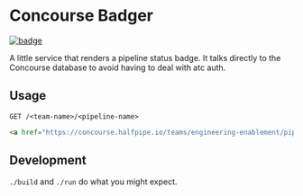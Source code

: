 # Concourse Badger

<a href="https://concourse.halfpipe.io/teams/engineering-enablement/pipelines/concourse-badger"><img src="http://badger.halfpipe.io/engineering-enablement/concourse-badger" title="badge"></a>

A little service that renders a pipeline status badge. It talks directly to the Concourse database to avoid having to deal with atc auth.


## Usage

`GET /<team-name>/<pipeline-name>`

```html
<a href="https://concourse.halfpipe.io/teams/engineering-enablement/pipelines/concourse-badger"><img src="http://badger.halfpipe.io/engineering-enablement/concourse-badger" title="badge"></a>
```

## Development

`./build` and `./run` do what you might expect.

